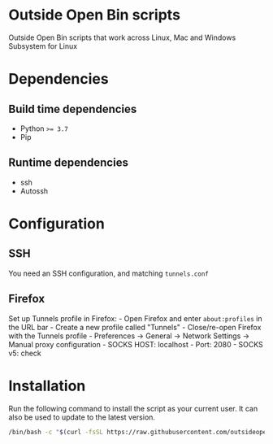 # Outside Open Bin scripts
Outside Open Bin scripts that work across Linux, Mac and Windows Subsystem for Linux 

# Dependencies

## Build time dependencies

- Python `>= 3.7`
- Pip

## Runtime dependencies

- ssh
- Autossh

# Configuration

## SSH

You need an SSH configuration, and matching `tunnels.conf`

## Firefox

Set up Tunnels profile in Firefox:
    - Open Firefox and enter `about:profiles` in the URL bar
    - Create a new profile called "Tunnels"
    - Close/re-open Firefox with the Tunnels profile
        - Preferences -> General -> Network Settings -> Manual proxy configuration
            -  SOCKS HOST: localhost
            -  Port: 2080
            -  SOCKS v5: check


# Installation

Run the following command to install the script as your current user. It can also be used to update to the latest version. 

```bash
/bin/bash -c "$(curl -fsSL https://raw.githubusercontent.com/outsideopen/oo-bin-py/HEAD/install.sh)"
```
